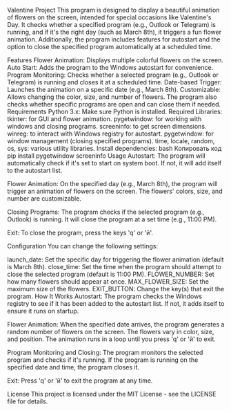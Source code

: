 Valentine Project
This program is designed to display a beautiful animation of flowers on the screen, intended for special occasions like Valentine's Day. It checks whether a specified program (e.g., Outlook or Telegram) is running, and if it's the right day (such as March 8th), it triggers a fun flower animation. Additionally, the program includes features for autostart and the option to close the specified program automatically at a scheduled time.

Features
Flower Animation: Displays multiple colorful flowers on the screen.
Auto Start: Adds the program to the Windows autostart for convenience.
Program Monitoring: Checks whether a selected program (e.g., Outlook or Telegram) is running and closes it at a scheduled time.
Date-based Trigger: Launches the animation on a specific date (e.g., March 8th).
Customizable: Allows changing the color, size, and number of flowers. The program also checks whether specific programs are open and can close them if needed.
Requirements
Python 3.x: Make sure Python is installed.
Required Libraries:
tkinter: for GUI and flower animation.
pygetwindow: for working with windows and closing programs.
screeninfo: to get screen dimensions.
winreg: to interact with Windows registry for autostart.
pygetwindow: for window management (closing specified programs).
time, locale, random, os, sys: various utility libraries.
Install dependencies:
bash
Копировать код
pip install pygetwindow screeninfo
Usage
Autostart: The program will automatically check if it's set to start on system boot. If not, it will add itself to the autostart list.

Flower Animation: On the specified day (e.g., March 8th), the program will trigger an animation of flowers on the screen. The flowers' colors, size, and number are customizable.

Closing Programs: The program checks if the selected program (e.g., Outlook) is running. It will close the program at a set time (e.g., 11:00 PM).

Exit: To close the program, press the keys 'q' or 'й'.

Configuration
You can change the following settings:

launch_date: Set the specific day for triggering the flower animation (default is March 8th).
close_time: Set the time when the program should attempt to close the selected program (default is 11:00 PM).
FLOWER_NUMBER: Set how many flowers should appear at once.
MAX_FLOWER_SIZE: Set the maximum size of the flowers.
EXIT_BUTTON: Change the key(s) that exit the program.
How It Works
Autostart: The program checks the Windows registry to see if it has been added to the autostart list. If not, it adds itself to ensure it runs on startup.

Flower Animation: When the specified date arrives, the program generates a random number of flowers on the screen. The flowers vary in color, size, and position. The animation runs in a loop until you press 'q' or 'й' to exit.

Program Monitoring and Closing: The program monitors the selected program and checks if it's running. If the program is running on the specified date and time, the program closes it.

Exit: Press 'q' or 'й' to exit the program at any time.

License
This project is licensed under the MIT License - see the LICENSE file for details.
